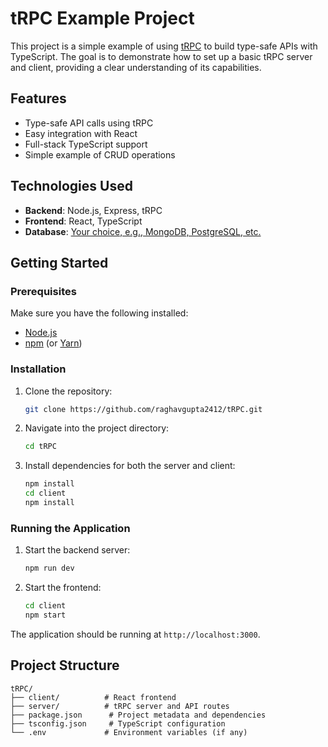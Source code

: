 # tRPC Example Project

This project is a simple example of using [tRPC](https://trpc.io/) to build type-safe APIs with TypeScript. The goal is to demonstrate how to set up a basic tRPC server and client, providing a clear understanding of its capabilities.

## Features
- Type-safe API calls using tRPC
- Easy integration with React
- Full-stack TypeScript support
- Simple example of CRUD operations

## Technologies Used
- **Backend**: Node.js, Express, tRPC
- **Frontend**: React, TypeScript
- **Database**: [Your choice, e.g., MongoDB, PostgreSQL, etc.](#)

## Getting Started

### Prerequisites
Make sure you have the following installed:
- [Node.js](https://nodejs.org/)
- [npm](https://www.npmjs.com/) (or [Yarn](https://yarnpkg.com/))

### Installation
1. Clone the repository:
    ```bash
    git clone https://github.com/raghavgupta2412/tRPC.git
    ```
2. Navigate into the project directory:
    ```bash
    cd tRPC
    ```
3. Install dependencies for both the server and client:
    ```bash
    npm install
    cd client
    npm install
    ```

### Running the Application
1. Start the backend server:
    ```bash
    npm run dev
    ```
2. Start the frontend:
    ```bash
    cd client
    npm start
    ```

The application should be running at `http://localhost:3000`.

## Project Structure
```plaintext
tRPC/
├── client/          # React frontend
├── server/          # tRPC server and API routes
├── package.json      # Project metadata and dependencies
├── tsconfig.json     # TypeScript configuration
└── .env             # Environment variables (if any)
